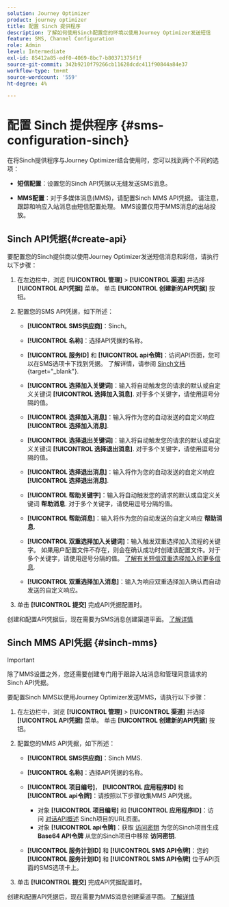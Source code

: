 ```yaml
---
solution: Journey Optimizer
product: journey optimizer
title: 配置 Sinch 提供程序
description: 了解如何使用Sinch配置您的环境以使用Journey Optimizer发送短信
feature: SMS, Channel Configuration
role: Admin
level: Intermediate
exl-id: 85412a85-edf0-4069-8bc7-b80371375f1f
source-git-commit: 342b9210f79266cb11628dcdc411f90844a84e37
workflow-type: tm+mt
source-wordcount: '559'
ht-degree: 4%

---
```


# 配置 Sinch 提供程序 {#sms-configuration-sinch}

在将Sinch提供程序与Journey Optimizer结合使用时，您可以找到两个不同的选项：

* **短信配置**：设置您的Sinch API凭据以无缝发送SMS消息。

* **MMS配置**：对于多媒体消息(MMS)，请配置Sinch MMS API凭据。 请注意，跟踪和响应入站消息由短信配置处理。 MMS设置仅用于MMS消息的出站投放。

## Sinch API凭据{#create-api}

要配置您的Sinch提供商以使用Journey Optimizer发送短信消息和彩信，请执行以下步骤：

1. 在左边栏中，浏览 **[!UICONTROL 管理]** > **[!UICONTROL 渠道]** 并选择 **[!UICONTROL API凭据]** 菜单。 单击 **[!UICONTROL 创建新的API凭据]** 按钮。

1. 配置您的SMS API凭据，如下所述：

   * **[!UICONTROL SMS供应商]**：Sinch。

   * **[!UICONTROL 名称]**：选择API凭据的名称。

   * **[!UICONTROL 服务ID]** 和 **[!UICONTROL api令牌]**：访问API页面，您可以在SMS选项卡下找到凭据。 了解详情，请参阅 [Sinch文档](https://developers.sinch.com/docs/sms/getting-started/){target="_blank"}.

   * **[!UICONTROL 选择加入关键词]**：输入将自动触发您的请求的默认或自定义关键词 **[!UICONTROL 选择加入消息]**. 对于多个关键字，请使用逗号分隔的值。

   * **[!UICONTROL 选择加入消息]**：输入将作为您的自动发送的自定义响应 **[!UICONTROL 选择加入消息]**.

   * **[!UICONTROL 选择退出关键词]**：输入将自动触发您的请求的默认或自定义关键词 **[!UICONTROL 选择退出消息]**. 对于多个关键字，请使用逗号分隔的值。

   * **[!UICONTROL 选择退出消息]**：输入将作为您的自动发送的自定义响应 **[!UICONTROL 选择退出消息]**.

   * **[!UICONTROL 帮助关键字]**：输入将自动触发您的请求的默认或自定义关键词 **帮助消息**. 对于多个关键字，请使用逗号分隔的值。

   * **[!UICONTROL 帮助消息]**：输入将作为您的自动发送的自定义响应 **帮助消息**.

   * **[!UICONTROL 双重选择加入关键词]**：输入触发双重选择加入流程的关键字。 如果用户配置文件不存在，则会在确认成功时创建该配置文件。对于多个关键字，请使用逗号分隔的值。 [了解有关短信双重选择加入的更多信息](https://video.tv.adobe.com/v/3427129/?learn=on).

   * **[!UICONTROL 双重选择加入消息]**：输入为响应双重选择加入确认而自动发送的自定义响应。

1. 单击 **[!UICONTROL 提交]** 完成API凭据配置时。

创建和配置API凭据后，现在需要为SMS消息创建渠道平面。 [了解详情](sms-configuration-surface.md)

## Sinch MMS API凭据 {#sinch-mms}

>[!IMPORTANT]
>
> 除了MMS设置之外，您还需要创建专门用于跟踪入站消息和管理同意请求的Sinch API凭据。

要配置Sinch MMS以使用Journey Optimizer发送MMS，请执行以下步骤：

1. 在左边栏中，浏览 **[!UICONTROL 管理]** > **[!UICONTROL 渠道]** 并选择 **[!UICONTROL API凭据]** 菜单。 单击 **[!UICONTROL 创建新的API凭据]** 按钮。

1. 配置您的MMS API凭据，如下所述：

   * **[!UICONTROL SMS供应商]**：Sinch MMS.

   * **[!UICONTROL 名称]**：选择API凭据的名称。

   * **[!UICONTROL 项目编号]**， **[!UICONTROL 应用程序ID]** 和 **[!UICONTROL api令牌]**：请按照以下步骤收集MMS API凭据。

      * 对象 **[!UICONTROL 项目编号]** 和 **[!UICONTROL 应用程序ID]**：访问 [对话API概述](https://dashboard.sinch.com/convapi/overview) Sinch项目的URL页面。
      * 对象 **[!UICONTROL api令牌]**：获取 [访问密钥](https://community.sinch.com/t5/Customer-Dashboard/Sinch-Access-Keys/ta-p/12638) 为您的Sinch项目生成 **Base64 API令牌** 从您的Sinch项目中移除 **访问密钥**.

   * **[!UICONTROL 服务计划ID]** 和 **[!UICONTROL SMS API令牌]**：您的 **[!UICONTROL 服务计划ID]** 和 **[!UICONTROL SMS API令牌]** 位于API页面的SMS选项卡上。

1. 单击 **[!UICONTROL 提交]** 完成API凭据配置时。

创建和配置API凭据后，现在需要为MMS消息创建渠道平面。 [了解详情](sms-configuration-surface.md)
